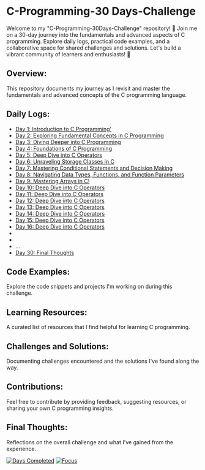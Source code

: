 # C-Programming-30 Days-Challenge
Welcome to my "C-Programming-30Days-Challenge" repository! 🚀 Join me on a 30-day journey into the fundamentals and advanced aspects of C programming. Explore daily logs, practical code examples, and a collaborative space for shared challenges and solutions. Let's build a vibrant community of learners and enthusiasts! 🌟

## Overview:
This repository documents my journey as I revisit and master the fundamentals and advanced concepts of the C programming language.

## Daily Logs:
- [Day 1: Introduction to C Programming'](./Day1/day1.md)
- [Day 2: Exploring Fundamental Concepts in C Programming](./Day2/day2.md)
- [Day 3: Diving Deeper into C Programming](./Day3/day3.md)
- [Day 4: Foundations of C Programming](./Day4/day4.md)
- [Day 5: Deep Dive into C Operators](./Day5/day5.md)
- [Day 6: Unraveling Storage Classes in C](./Day6/day6.md)
- [Day 7: Mastering Conditional Statements and Decision Making ](./Day7/day7.md)
- [Day 8: Navigating Data Types, Functions, and Function Parameters](./Day8/day8.md)
- [Day 9: Mastering Arrays in C!](./Day9/day9.md)
- [Day 10: Deep Dive into C Operators](./Day10/day10.md)
- [Day 11: Deep Dive into C Operators](./Day11/day11.md)
- [Day 12: Deep Dive into C Operators](./Day12/day12.md)
- [Day 13: Deep Dive into C Operators](./Day13/day13.md)
- [Day 14: Deep Dive into C Operators](./Day14/day14.md)
- [Day 15: Deep Dive into C Operators](./Day15/day15.md)
- [Day 16: Deep Dive into C Operators](./Day16/day16.md)
- 
- 
- ...
- [Day 30: Final Thoughts](./Day30/day30.md)

## Code Examples:
Explore the code snippets and projects I'm working on during this challenge.

## Learning Resources:
A curated list of resources that I find helpful for learning C programming.

## Challenges and Solutions:
Documenting challenges encountered and the solutions I've found along the way.

## Contributions:
Feel free to contribute by providing feedback, suggesting resources, or sharing your own C programming insights.

## Final Thoughts:
Reflections on the overall challenge and what I've gained from the experience.

[![Days Completed](https://img.shields.io/badge/Days-5-brightgreen)](./)
[![Focus](https://img.shields.io/badge/Focus-Learning-yellow)](./)
